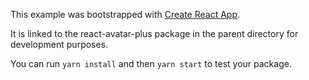 This example was bootstrapped with [Create React App](https://github.com/facebook/create-react-app).

It is linked to the react-avatar-plus package in the parent directory for development purposes.

You can run `yarn install` and then `yarn start` to test your package.
